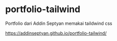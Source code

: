 # portfolio-tailwind
Portfolio dari Addin Septyan memakai taildwind css

https://addinseptyan.github.io/portfolio-tailwind/
